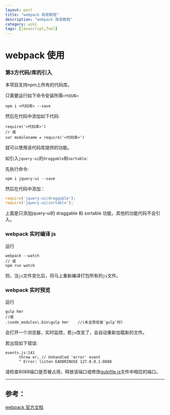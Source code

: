 ```yaml
---
layout: post
title: "webpack 简易教程"
description: "webpack 简易教程"
category: wiki
tags: [javascript,Tool]
---
```



# webpack 使用


### 第3方代码/库的引入

本项目支持npm上所有的代码库。

只需要运行如下命令安装所需`<代码库>`

	npm i <代码库> --save

然后在代码中添加如下代码:

	require('<代码库>')
	// 或
	var modulename = require('<代码库>')

就可以使用该代码库提供的功能。

如引入`jquery-ui`的`draggable`和`sortable`:

先执行命令:

	npm i jquery-ui --save

然后在代码中添加：

```javascript
require('jquery-ui/draggable');
require('jquery-ui/sortable');
```

上面是只添加jquery-ui的 draggable 和 sortable 功能，其他的功能代码不会引入。

### webpack 实时编译 js

运行
```
webpack --watch
// 或
npm run watch
```

则，当`js`文件变化后，将马上重新编译打包所有的`js`文件。

### webpack 实时预览

运行

```
gulp hmr
//或
.\node_modules\.bin\gulp hmr	//(未全局安装`gulp`时)
```

会打开一个浏览器，实时监控，若`js`改变了，会自动重新加载新的文件。

若出现如下错误:

```
events.js:141
      throw er; // Unhandled 'error' event
      ^ Error: listen EADDRINUSE 127.0.0.1:8088
```

请检查8088端口是否被占用，释放该端口或修改[gulpfile.js](./src/EasyBuild.Web/gulpfile.js#L86)文件中相应的端口。


***

## 参考：

[webpack 官方文档](http://webpack.github.io/docs/)
